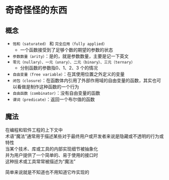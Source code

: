 ---
---

# 奇奇怪怪的东西

## 概念

+ `饱和（saturated）` 和 `完全应用（fully applied）`
  + 一个函数接受到了足够个数的期望的参数的状态
+ `参数数量（arity）`：是的，就是参数数量，主要是记一下英文
+ `零元（nullary）、一元（unary）、二元（binary）、三元（ternary）`
  + 分别函数的参数指0、1、2、3 个的情况
+ `自由变量（free variable）`：在其使用位置之外定义的变量
+ `闭包（closure）`：在函数体内引用了外部作用域的自由变量的函数，其实也可以看做是制作这种函数的一个行为
+ `自由函数（combinator）`：没有自由变量的函数
+ `谓词（predicate）`：返回一个布尔值的函数

## 魔法

在编程和软件工程的上下文中  
术语“魔法”通常用于描述某些对于最终用户或开发者来说是隐藏或不透明的行为或特性  
当某个技术、库或工具的内部实现细节被抽象化  
并为用户提供了一个简单的、易于使用的接口时  
这种技术或工具常常被描述为“魔法”

简单来说就是不知道也不用知道它咋实现的
